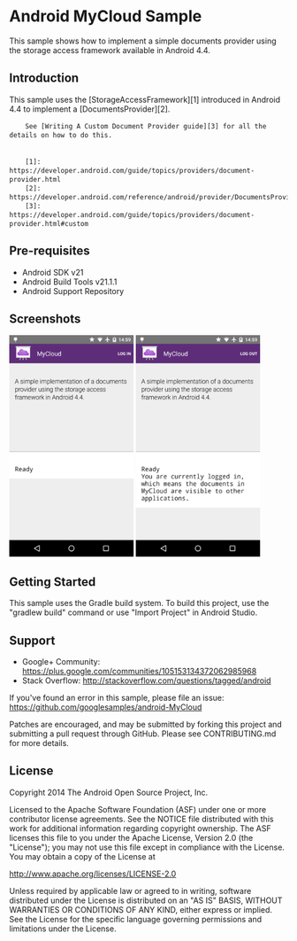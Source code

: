 Android MyCloud Sample
===================================

This sample shows how to implement a simple documents provider using the storage access
        framework available in Android 4.4.

Introduction
------------

This sample uses the [StorageAccessFramework][1] introduced in Android 4.4 to implement a [DocumentsProvider][2].

        See [Writing A Custom Document Provider guide][3] for all the details on how to do this.


        [1]: https://developer.android.com/guide/topics/providers/document-provider.html
        [2]: https://developer.android.com/reference/android/provider/DocumentsProvider.html
        [3]: https://developer.android.com/guide/topics/providers/document-provider.html#custom

Pre-requisites
--------------

- Android SDK v21
- Android Build Tools v21.1.1
- Android Support Repository

Screenshots
-------------

<img src=screenshots/1-logged-out.png height="400" alt="Screenshot"/> <img src=screenshots/2-logged-in.png height="400" alt="Screenshot"/> 

Getting Started
---------------

This sample uses the Gradle build system. To build this project, use the
"gradlew build" command or use "Import Project" in Android Studio.

Support
-------

- Google+ Community: https://plus.google.com/communities/105153134372062985968
- Stack Overflow: http://stackoverflow.com/questions/tagged/android

If you've found an error in this sample, please file an issue:
https://github.com/googlesamples/android-MyCloud

Patches are encouraged, and may be submitted by forking this project and
submitting a pull request through GitHub. Please see CONTRIBUTING.md for more details.

License
-------

Copyright 2014 The Android Open Source Project, Inc.

Licensed to the Apache Software Foundation (ASF) under one or more contributor
license agreements.  See the NOTICE file distributed with this work for
additional information regarding copyright ownership.  The ASF licenses this
file to you under the Apache License, Version 2.0 (the "License"); you may not
use this file except in compliance with the License.  You may obtain a copy of
the License at

http://www.apache.org/licenses/LICENSE-2.0

Unless required by applicable law or agreed to in writing, software
distributed under the License is distributed on an "AS IS" BASIS, WITHOUT
WARRANTIES OR CONDITIONS OF ANY KIND, either express or implied.  See the
License for the specific language governing permissions and limitations under
the License.
